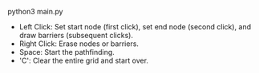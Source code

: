 python3 main.py

- Left Click: Set start node (first click), set end node (second click), and draw barriers (subsequent clicks).
- Right Click: Erase nodes or barriers.
- Space: Start the pathfinding.
- 'C': Clear the entire grid and start over.